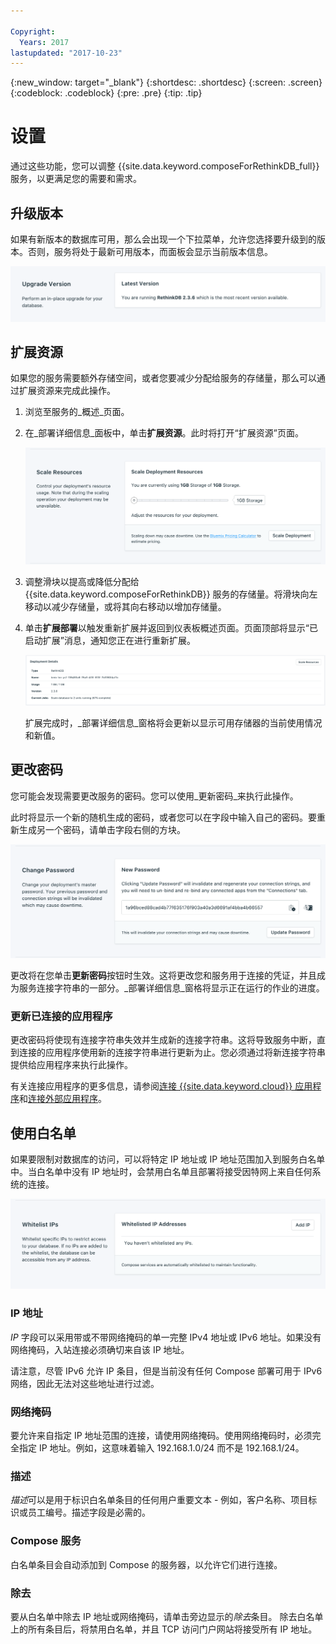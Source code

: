 ```yaml
---

Copyright:
  Years: 2017
lastupdated: "2017-10-23"
---
```


{:new_window: target="_blank"}
{:shortdesc: .shortdesc}
{:screen: .screen}
{:codeblock: .codeblock}
{:pre: .pre}
{:tip: .tip}

# 设置

通过这些功能，您可以调整 {{site.data.keyword.composeForRethinkDB_full}} 服务，以更满足您的需要和需求。


## 升级版本

如果有新版本的数据库可用，那么会出现一个下拉菜单，允许您选择要升级到的版本。否则，服务将处于最新可用版本，而面板会显示当前版本信息。

![版本面板](./images/rethink-version-show.png "版本面板")


## 扩展资源

如果您的服务需要额外存储空间，或者您要减少分配给服务的存储量，那么可以通过扩展资源来完成此操作。

1. 浏览至服务的_概述_页面。
2. 在_部署详细信息_面板中，单击**扩展资源**。此时将打开“扩展资源”页面。

    ![“扩展资源”页面](./images/rethink-scale-show.png "“扩展资源”页面")

3. 调整滑块以提高或降低分配给 {{site.data.keyword.composeForRethinkDB}} 服务的存储量。将滑块向左移动以减少存储量，或将其向右移动以增加存储量。
4. 单击**扩展部署**以触发重新扩展并返回到仪表板概述页面。页面顶部将显示“已启动扩展”消息，通知您正在进行重新扩展。

    ![重新扩展消息](./images/jobs-scaling.png "“部署详细信息”窗格，显示一个正在运行的作业：将数据库扩展为 2 个单元")

    扩展完成时，_部署详细信息_窗格将会更新以显示可用存储器的当前使用情况和新值。


## 更改密码

您可能会发现需要更改服务的密码。您可以使用_更新密码_来执行此操作。 

此时将显示一个新的随机生成的密码，或者您可以在字段中输入自己的密码。要重新生成另一个密码，请单击字段右侧的方块。 
  
![更新 RethinkDB 密码](./images/rethink-update-password.png "自动密码生成器")

更改将在您单击**更新密码**按钮时生效。这将更改您和服务用于连接的凭证，并且成为服务连接字符串的一部分。_部署详细信息_窗格将显示正在运行的作业的进度。

### 更新已连接的应用程序
更改密码将使现有连接字符串失效并生成新的连接字符串。这将导致服务中断，直到连接的应用程序使用新的连接字符串进行更新为止。您必须通过将新连接字符串提供给应用程序来执行此操作。

有关连接应用程序的更多信息，请参阅[连接 {{site.data.keyword.cloud}} 应用程序](./connecting-bluemix-app.html)和[连接外部应用程序](./connecting-external.html)。


## 使用白名单

如果要限制对数据库的访问，可以将特定 IP 地址或 IP 地址范围加入到服务白名单中。当白名单中没有 IP 地址时，会禁用白名单且部署将接受因特网上来自任何系统的连接。

![将 IP 加入白名单](./images/rethink-whitelist-show.png "白名单字段。")

### IP 地址
*IP* 字段可以采用带或不带网络掩码的单一完整 IPv4 地址或 IPv6 地址。如果没有网络掩码，入站连接必须确切来自该 IP 地址。 

请注意，尽管 IPv6 允许 IP 条目，但是当前没有任何 Compose 部署可用于 IPv6 网络，因此无法对这些地址进行过滤。

### 网络掩码
要允许来自指定 IP 地址范围的连接，请使用网络掩码。使用网络掩码时，必须完全指定 IP 地址。例如，这意味着输入 192.168.1.0/24 而不是 192.168.1/24。

### 描述
*描述*可以是用于标识白名单条目的任何用户重要文本 - 例如，客户名称、项目标识或员工编号。描述字段是必需的。

### Compose 服务
白名单条目会自动添加到 Compose 的服务器，以允许它们进行连接。

### 除去
要从白名单中除去 IP 地址或网络掩码，请单击旁边显示的*除去*条目。
除去白名单上的所有条目后，将禁用白名单，并且 TCP 访问门户网站将接受所有 IP 地址。 
